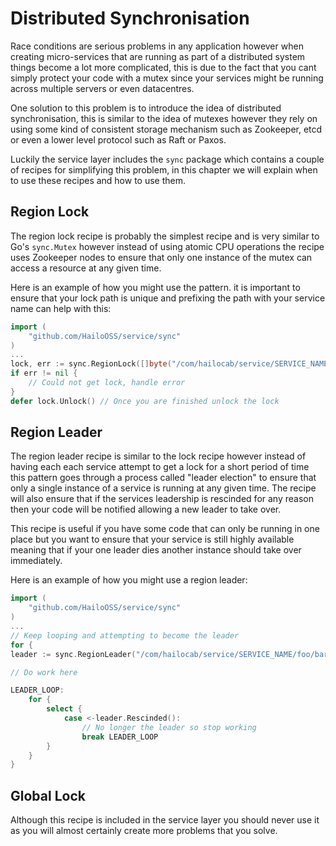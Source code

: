 # Distributed Synchronisation

Race conditions are serious problems in any application however when creating micro-services that are running as part of a distributed system things become a lot more complicated, this is due to the fact that you cant simply protect your code with a mutex since your services might be running across multiple servers or even datacentres.

One solution to this problem is to introduce the idea of distributed synchronisation, this is similar to the idea of mutexes however they rely on using some kind of consistent storage mechanism such as Zookeeper, etcd or even a lower level protocol such as Raft or Paxos.

Luckily the service layer includes the `sync` package which contains a couple of recipes for simplifying this problem, in this chapter we will explain when to use these recipes and how to use them.

## Region Lock

The region lock recipe is probably the simplest recipe and is very similar to Go's `sync.Mutex` however instead of using atomic CPU operations the recipe uses Zookeeper nodes to ensure that only one instance of the mutex can access a resource at any given time.

Here is an example of how you might use the pattern. it is important to ensure that your lock path is unique and prefixing the path with your service name can help with this:

```go
import (
    "github.com/HailoOSS/service/sync"
)
...
lock, err := sync.RegionLock([]byte("/com/hailocab/service/SERVICE_NAME/foo/bar"))
if err != nil {
    // Could not get lock, handle error
}
defer lock.Unlock() // Once you are finished unlock the lock
```

## Region Leader

The region leader recipe is similar to the lock recipe however instead of having each each service attempt to get a lock for a short period of time this pattern goes through a process called "leader election" to ensure that only a single instance of a service is running at any given time. The recipe will also ensure that if the services leadership is rescinded for any reason then your code will be notified allowing a new leader to take over.

This recipe is useful if you have some code that can only be running in one place but you want to ensure that your service is still highly available meaning that if your one leader dies another instance should take over immediately.

Here is an example of how you might use a region leader:

```go
import (
    "github.com/HailoOSS/service/sync"
)
...
// Keep looping and attempting to become the leader
for {
leader := sync.RegionLeader("/com/hailocab/service/SERVICE_NAME/foo/bar")

// Do work here

LEADER_LOOP:
    for {
        select {
            case <-leader.Rescinded():
                // No longer the leader so stop working
                break LEADER_LOOP
        }
    }
}
```

## Global Lock

Although this recipe is included in the service layer you should never use it as you will almost certainly create more problems that you solve.
